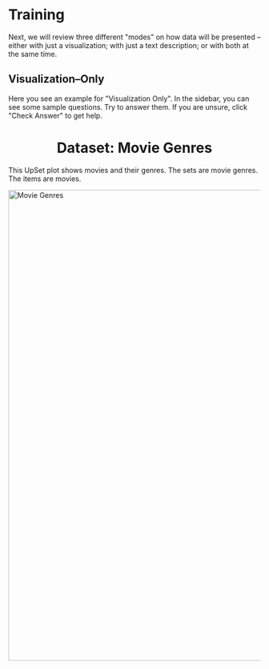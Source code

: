 # Training

Next, we will review three different "modes" on how data will be presented – either with just a visualization; with just a text description; or with both at the same time. 

## Visualization–Only

Here you see an example for "Visualization Only". In the sidebar, you can see some sample questions. Try to answer them. If you are unsure, click "Check Answer" to get help.

<!DOCTYPE html>
<html>
<head>
    <style>
        .image-container {
            display: flex;
            justify-content: center;
        }
    </style>
</head>
<body>

<h1 style="text-align: center;">Dataset: Movie Genres</h1>

This UpSet plot shows movies and their genres. The sets are movie genres. The items are movies.

<div class="image-container">
    <img src="./assets/T1.png" alt="Movie Genres" width="600" height="940"/>
</div>

</body>
</html>